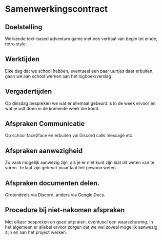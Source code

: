 # Samenwerkingscontract

## Doelstelling

Werkende text-based adventure game met een verhaal van begin tot einde, retro style.

## Werktijden

Elke dag dat we school hebben, eventueel een paar uurtjes daar erbuiten, gaan we aan school werken aan het logboek/verslag

## Vergadertijden

Op dinsdag bespreken we wat er allemaal gebeurd is in de week ervoor en wat je wilt doen in de komende week die komt.

## Afspraken Communicatie

Op school face2face en erbuiten vai Discord calls message etc.

## Afspraken aanwezigheid

Zo vaak mogelijk aanwezig zijn, als je er niet kunt zijn laat dit weten van te voren. Te laat zijn gebeurt maar laat het gewoon weten.

## Afspraken documenten delen.

Grotendeels via Discord, anders via Google Docs.

## Procedure bij niet-nakomen afspraken

Met elkaar bespreken en goed uitpraten, eventueel een waarschuwing. In het algemeen er allebei ervoor zorgen dat we wel zoveel mogelijk aanwezig zijn en aan het project werken.